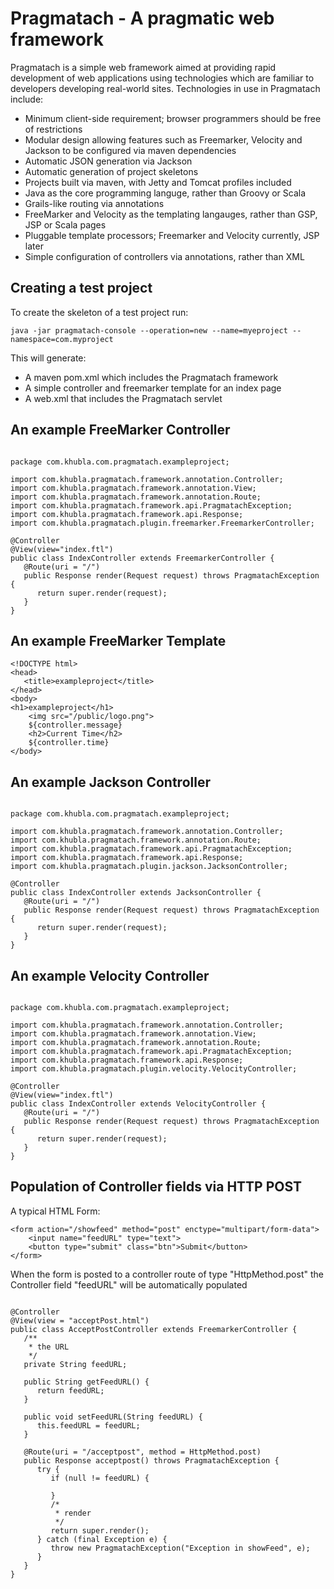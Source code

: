 Pragmatach - A pragmatic web framework
==========

Pragmatach is a simple web framework aimed at providing rapid development of web applications using technologies which are familiar to developers developing real-world sites.   Technologies in use in Pragmatach include:

* Minimum client-side requirement; browser programmers should be free of restrictions
* Modular design allowing features such as Freemarker, Velocity and Jackson to be configured via maven dependencies
* Automatic JSON generation via Jackson
* Automatic generation of project skeletons
* Projects built via maven, with Jetty and Tomcat profiles included
* Java as the core programming languge, rather than Groovy or Scala
* Grails-like routing via annotations
* FreeMarker and Velocity as the templating langauges, rather than GSP, JSP or Scala pages
* Pluggable template processors; Freemarker and Velocity currently, JSP later
* Simple configuration of controllers via annotations, rather than XML

Creating a test project
------------------------

To create the skeleton of a test project run:

`java -jar pragmatach-console --operation=new --name=myeproject --namespace=com.myproject`

This will generate:

* A maven pom.xml which includes the Pragmatach framework
* A simple controller and freemarker template for an index page
* A web.xml that includes the Pragmatach servlet

An example FreeMarker Controller
------------------------

<pre><code>
package com.khubla.com.pragmatach.exampleproject;

import com.khubla.pragmatach.framework.annotation.Controller;
import com.khubla.pragmatach.framework.annotation.View;
import com.khubla.pragmatach.framework.annotation.Route;
import com.khubla.pragmatach.framework.api.PragmatachException;
import com.khubla.pragmatach.framework.api.Response;
import com.khubla.pragmatach.plugin.freemarker.FreemarkerController;

@Controller
@View(view="index.ftl")
public class IndexController extends FreemarkerController {   
   @Route(uri = "/")
   public Response render(Request request) throws PragmatachException {
      return super.render(request);
   }
}
</code></pre>

An example FreeMarker Template
------------------------

    <!DOCTYPE html>
    <head>
       <title>exampleproject</title>
    </head>
    <body>
    <h1>exampleproject</h1>
        <img src="/public/logo.png">
        ${controller.message}
        <h2>Current Time</h2>
        ${controller.time}
    </body>

An example Jackson Controller
------------------------

<pre><code>
package com.khubla.com.pragmatach.exampleproject;

import com.khubla.pragmatach.framework.annotation.Controller;
import com.khubla.pragmatach.framework.annotation.Route;
import com.khubla.pragmatach.framework.api.PragmatachException;
import com.khubla.pragmatach.framework.api.Response;
import com.khubla.pragmatach.plugin.jackson.JacksonController;

@Controller
public class IndexController extends JacksonController {   
   @Route(uri = "/")
   public Response render(Request request) throws PragmatachException {
      return super.render(request);
   }
}
</code></pre>

An example Velocity Controller
------------------------

<pre><code>
package com.khubla.com.pragmatach.exampleproject;

import com.khubla.pragmatach.framework.annotation.Controller;
import com.khubla.pragmatach.framework.annotation.View;
import com.khubla.pragmatach.framework.annotation.Route;
import com.khubla.pragmatach.framework.api.PragmatachException;
import com.khubla.pragmatach.framework.api.Response;
import com.khubla.pragmatach.plugin.velocity.VelocityController;

@Controller
@View(view="index.ftl")
public class IndexController extends VelocityController {   
   @Route(uri = "/")
   public Response render(Request request) throws PragmatachException {
      return super.render(request);
   }
}
</code></pre>

Population of Controller fields via HTTP POST
------------------------

A typical HTML Form:

    <form action="/showfeed" method="post" enctype="multipart/form-data">
        <input name="feedURL" type="text">
        <button type="submit" class="btn">Submit</button>
    </form> 

When the form is posted to a controller route of type "HttpMethod.post" the Controller field "feedURL" will be automatically populated

<pre><code>
@Controller
@View(view = "acceptPost.html")
public class AcceptPostController extends FreemarkerController {
   /**
    * the URL
    */
   private String feedURL;

   public String getFeedURL() {
      return feedURL;
   }

   public void setFeedURL(String feedURL) {
      this.feedURL = feedURL;
   }

   @Route(uri = "/acceptpost", method = HttpMethod.post)
   public Response acceptpost() throws PragmatachException {
      try {
         if (null != feedURL) {
     
         }
         /*
          * render
          */
         return super.render();
      } catch (final Exception e) {
         throw new PragmatachException("Exception in showFeed", e);
      }
   }
}
</code></pre>
